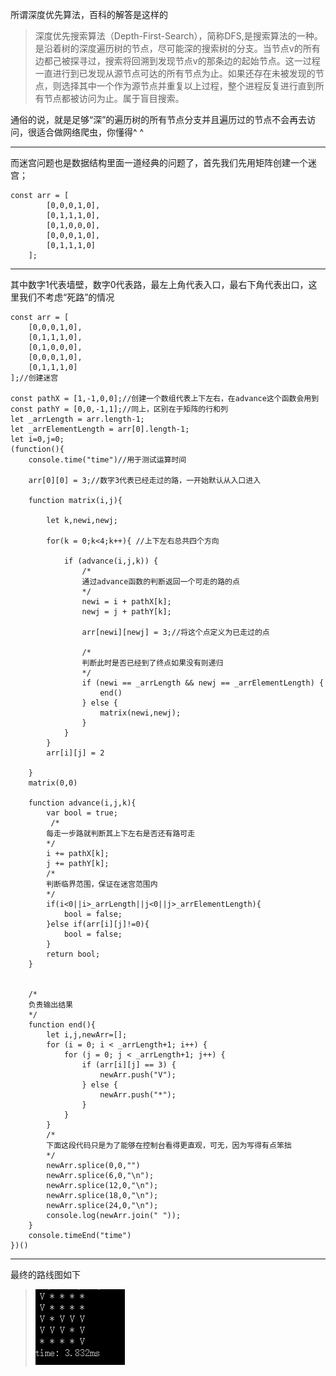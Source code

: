 所谓深度优先算法，百科的解答是这样的

> 深度优先搜索算法（Depth-First-Search），简称DFS,是搜索算法的一种。是沿着树的深度遍历树的节点，尽可能深的搜索树的分支。当节点v的所有边都己被探寻过，搜索将回溯到发现节点v的那条边的起始节点。这一过程一直进行到已发现从源节点可达的所有节点为止。如果还存在未被发现的节点，则选择其中一个作为源节点并重复以上过程，整个进程反复进行直到所有节点都被访问为止。属于盲目搜索。

通俗的说，就是足够“深”的遍历树的所有节点分支并且遍历过的节点不会再去访问，很适合做网络爬虫，你懂得^ ^


----------

而迷宫问题也是数据结构里面一道经典的问题了，首先我们先用矩阵创建一个迷宫；

```
const arr = [
		[0,0,0,1,0],
		[0,1,1,1,0],
		[0,1,0,0,0],
		[0,0,0,1,0],
		[0,1,1,1,0]
	];
```
----------
其中数字1代表墙壁，数字0代表路，最左上角代表入口，最右下角代表出口，这里我们不考虑“死路”的情况

```
const arr = [
	[0,0,0,1,0],
	[0,1,1,1,0],
	[0,1,0,0,0],
	[0,0,0,1,0],
	[0,1,1,1,0]
];//创建迷宫

const pathX = [1,-1,0,0];//创建一个数组代表上下左右，在advance这个函数会用到
const pathY = [0,0,-1,1];//同上，区别在于矩阵的行和列
let _arrLength = arr.length-1;
let _arrElementLength = arr[0].length-1;
let i=0,j=0;
(function(){
	console.time("time")//用于测试运算时间

	arr[0][0] = 3;//数字3代表已经走过的路，一开始默认从入口进入

	function matrix(i,j){

		let k,newi,newj;

		for(k = 0;k<4;k++){ //上下左右总共四个方向

			if (advance(i,j,k)) {   
                /*
                通过advance函数的判断返回一个可走的路的点
                */
                newi = i + pathX[k];
                newj = j + pathY[k];   
                
                arr[newi][newj] = 3;//将这个点定义为已走过的点
                
                /*
                判断此时是否已经到了终点如果没有则递归
                */
                if (newi == _arrLength && newj == _arrElementLength) {
                	end()
                } else {   
                    matrix(newi,newj);   
                }   
            }
		}
		arr[i][j] = 2

	}
	matrix(0,0)

	function advance(i,j,k){
		var bool = true;
         /*
        每走一步路就判断其上下左右是否还有路可走
        */
		i += pathX[k];
		j += pathY[k];
        /*
        判断临界范围，保证在迷宫范围内
        */
		if(i<0||i>_arrLength||j<0||j>_arrElementLength){
			bool = false;
		}else if(arr[i][j]!=0){
			bool = false;
		}
		return bool;
	}


    /*
    负责输出结果
    */
	function end(){
	    let i,j,newArr=[];
        for (i = 0; i < _arrLength+1; i++) {   
            for (j = 0; j < _arrLength+1; j++) {   
                if (arr[i][j] == 3) { 
                    newArr.push("V");  
                } else {   
                    newArr.push("*");   
                }
            }   
        }
        /*
        下面这段代码只是为了能够在控制台看得更直观，可无，因为写得有点笨拙
        */
        newArr.splice(0,0,"")
        newArr.splice(6,0,"\n");
        newArr.splice(12,0,"\n");
        newArr.splice(18,0,"\n");
        newArr.splice(24,0,"\n");
        console.log(newArr.join(" "));
	}
	console.timeEnd("time")
})()
```
----------

最终的路线图如下

> ![图片描述][1]


  [1]: ../assets/img/5/bVIvlr.png